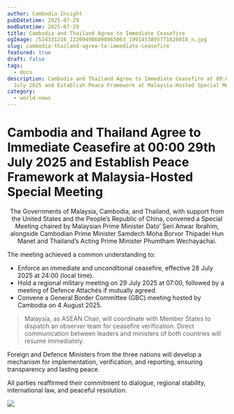 ```yaml
---
author: Cambodia Insight
pubDatetime: 2025-07-29
modDatetime: 2025-07-29
title: Cambodia and Thailand Agree to Immediate Ceasefire
ogImage: /524331216_122094986090965063_1991453895771626018_n.jpg
slug: cambodia-thailand-agree-to-immediate-ceasefire
featured: true
draft: false
tags:
  - docs
description: Cambodia and Thailand Agree to Immediate Ceasefire at 00:00 29th
  July 2025 and Establish Peace Framework at Malaysia-Hosted Special Meeting
category:
  - world-news
---
```

# Cambodia and Thailand Agree to Immediate Ceasefire at 00:00 29th July 2025 and Establish Peace Framework at Malaysia-Hosted Special Meeting

<p style="text-align: center">The Governments of Malaysia, Cambodia, and Thailand, with support from the United States and the People’s Republic of China, convened a Special Meeting chaired by Malaysian Prime Minister Dato’ Seri Anwar Ibrahim, alongside Cambodian Prime Minister Samdech Moha Borvor Thipadei Hun Manet and Thailand’s Acting Prime Minister Phumtham Wechayachai.</p>

The meeting achieved a common understanding to:

*   Enforce an immediate and unconditional ceasefire, effective 28 July 2025 at 24:00 (local time).
*   Hold a regional military meeting on 29 July 2025 at 07:00, followed by a meeting of Defence Attachés if mutually agreed.
*   Convene a General Border Committee (GBC) meeting hosted by Cambodia on 4 August 2025.

> Malaysia, as ASEAN Chair, will coordinate with Member States to dispatch an observer team for ceasefire verification. Direct communication between leaders and ministers of both countries will resume immediately.

Foreign and Defence Ministers from the three nations will develop a mechanism for implementation, verification, and reporting, ensuring transparency and lasting peace.

All parties reaffirmed their commitment to dialogue, regional stability, international law, and peaceful resolution.

![](/524331216_122094986090965063_1991453895771626018_n.jpg)